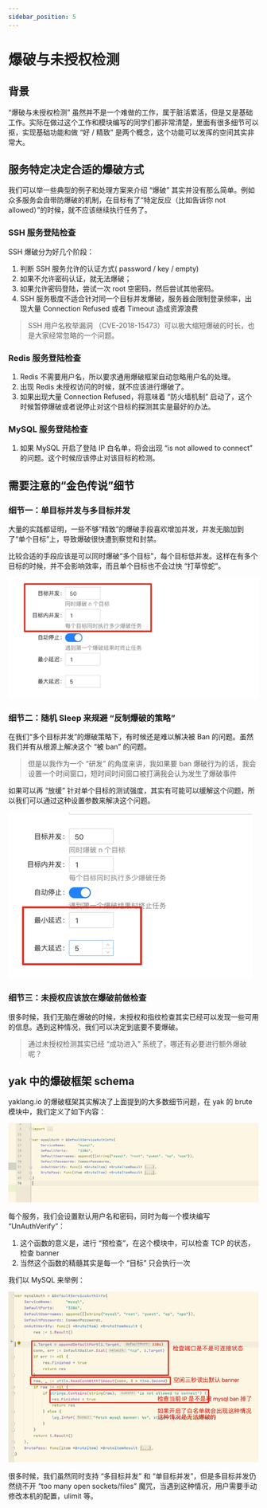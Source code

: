 ```yaml
---
sidebar_position: 5
---
```


# 爆破与未授权检测

## 背景
“爆破与未授权检测” 虽然并不是一个难做的工作，属于脏活累活，但是又是基础工作。实际在做过这个工作和模块编写的同学们都非常清楚，里面有很多细节可以抠，实现基础功能和做 “好 / 精致” 是两个概念，这个功能可以发挥的空间其实非常大。

## 服务特定决定合适的爆破方式
我们可以举一些典型的例子和处理方案来介绍 “爆破” 其实并没有那么简单。例如众多服务会自带防爆破的机制，在目标有了“特定反应（比如告诉你 not allowed）”的时候，就不应该继续执行任务了。

### SSH 服务登陆检查

SSH 爆破分为好几个阶段：
1. 判断 SSH 服务允许的认证方式( password / key / empty)
2. 如果不允许密码认证，就无法爆破；
3. 如果允许密码登陆，尝试一次 root 空密码，然后尝试其他密码。
4. SSH 服务极度不适合针对同一个目标并发爆破，服务器会限制登录频率，出现大量 Connection Refused 或者 Timeout 造成资源浪费

>SSH 用户名枚举漏洞 （CVE-2018-15473）可以极大缩短爆破的时长，也是大家经常忽略的一个问题。

### Redis 服务登陆检查

1. Redis 不需要用户名，所以要求通用爆破框架自动忽略用户名的处理。
2. 出现 Redis 未授权访问的时候，就不应该进行爆破了。
3. 如果出现大量 Connection Refused，将意味着 “防火墙机制” 启动了，这个时候暂停爆破或者说停止对这个目标的探测其实是最好的办法。

### MySQL 服务登陆检查

1. 如果 MySQL 开启了登陆 IP 白名单，将会出现 “is not allowed to connect” 的问题。这个时候应该停止对该目标的检测。

## 需要注意的“金色传说”细节

### 细节一：单目标并发与多目标并发

大量的实践都证明，一些不够“精致”的爆破手段喜欢增加并发，并发无脑加到了“单个目标”上，导致爆破很快遭到察觉和封禁。

比较合适的手段应该是可以同时爆破“多个目标”，每个目标低并发。这样在有多个目标的时候，并不会影响效率，而且单个目标也不会过快 “打草惊蛇”。

![](/img/products/yakit/testing-detail-one.png)

### 细节二：随机 Sleep 来规避 “反制爆破的策略”

在我们“多个目标并发”的爆破策略下，有时候还是难以解决被 Ban 的问题。虽然我们并有从根源上解决这个 “被 ban” 的问题。

>但是以我作为一个 “研发” 的角度来讲，我如果要 ban 爆破行为的话，我会设置一个时间窗口，短时间时间窗口被打满我会认为发生了爆破事件

如果可以再 “放缓” 针对单个目标的测试强度，其实有可能可以缓解这个问题，所以我们可以通过这种设置参数来解决这个问题。

![](/img/products/yakit/testing-detail-two.png)

### 细节三：未授权应该放在爆破前做检查

很多时候，我们无脑在爆破的时候，未授权和指纹检查其实已经可以发现一些可用的信息。遇到这种情况，我们可以决定到底要不要爆破。

>通过未授权检测其实已经 “成功进入” 系统了，哪还有必要进行额外爆破呢？

## yak 中的爆破框架 schema

yaklang.io 的爆破框架其实解决了上面提到的大多数细节问题，在 yak 的 brute 模块中，我们定义了如下内容：

![](/img/products/yakit/testing-yak-brute.png)

每个服务，我们会设置默认用户名和密码，同时为每一个模块编写 “UnAuthVerify”：

1. 这个函数的意义是，进行 “预检查”，在这个模块中，可以检查 TCP 的状态，检查 banner
2. 当然这个函数的精髓其实是每一个 “目标” 只会执行一次

我们以 MySQL 来举例：

![](/img/products/yakit/testing-mysql-eg.png)

很多时候，我们虽然同时支持 “多目标并发” 和 “单目标并发”，但是多目标并发仍然绕不开 “too many open sockets/files” 魔咒，当遇到这种情况，用户需要手动修改本机的配置，ulimit 等。


